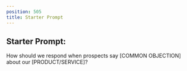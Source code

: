 ```yaml
---
position: 505
title: Starter Prompt
---
```


## Starter Prompt:

How should we respond when prospects say [COMMON OBJECTION] about our [PRODUCT/SERVICE]?